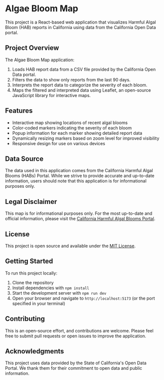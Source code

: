# Algae Bloom Map

This project is a React-based web application that visualizes Harmful Algal Bloom (HAB) reports in California using data from the California Open Data portal.

## Project Overview

The Algae Bloom Map application:

1. Loads HAB report data from a CSV file provided by the California Open Data portal.
2. Filters the data to show only reports from the last 90 days.
3. Interprets the report data to categorize the severity of each bloom.
4. Maps the filtered and interpreted data using Leaflet, an open-source JavaScript library for interactive maps.

## Features

- Interactive map showing locations of recent algal blooms
- Color-coded markers indicating the severity of each bloom
- Popup information for each marker showing detailed report data
- Dynamically resizing markers based on zoom level for improved visibility
- Responsive design for use on various devices

## Data Source

The data used in this application comes from the California Harmful Algal Blooms (HABs) Portal. While we strive to provide accurate and up-to-date information, users should note that this application is for informational purposes only.

## Legal Disclaimer

This map is for informational purposes only. For the most up-to-date and official information, please visit the [California Harmful Algal Blooms Portal](https://www.mywaterquality.ca.gov/habs/where/freshwater_events.html).

## License

This project is open source and available under the [MIT License](LICENSE).

## Getting Started

To run this project locally:

1. Clone the repository
2. Install dependencies with `npm install`
3. Start the development server with `npm run dev`
4. Open your browser and navigate to `http://localhost:5173` (or the port specified in your terminal)

## Contributing

This is an open-source effort, and contributions are welcome. Please feel free to submit pull requests or open issues to improve the application.

## Acknowledgments

This project uses data provided by the State of California's Open Data Portal. We thank them for their commitment to open data and public information.
